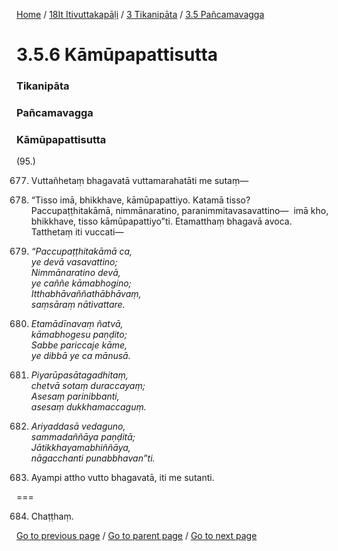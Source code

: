 
[Home](/) / [18It Itivuttakapāḷi](/tipitaka/18It.md) / [3 Tikanipāta](/tipitaka/18It/3.md) / [3.5 Pañcamavagga](/tipitaka/18It/3/3.5.md)

# 3.5.6 Kāmūpapattisutta

### Tikanipāta

### Pañcamavagga

### Kāmūpapattisutta

(95.)

677. Vuttañhetaṃ bhagavatā vuttamarahatāti me sutaṃ—

678. “Tisso imā, bhikkhave, kāmūpapattiyo. Katamā tisso? Paccupaṭṭhitakāmā, nimmānaratino, paranimmitavasavattino—  imā kho, bhikkhave, tisso kāmūpapattiyo”ti. Etamatthaṃ bhagavā avoca. Tatthetaṃ iti vuccati—

679. _“Paccupaṭṭhitakāmā ca,_  
_ye devā vasavattino;_  
_Nimmānaratino devā,_  
_ye caññe kāmabhogino;_  
_Itthabhāvaññathābhāvaṃ,_  
_saṃsāraṃ nātivattare._  


680. _Etamādīnavaṃ ñatvā,_  
_kāmabhogesu paṇḍito;_  
_Sabbe pariccaje kāme,_  
_ye dibbā ye ca mānusā._  


681. _Piyarūpasātagadhitaṃ,_  
_chetvā sotaṃ duraccayaṃ;_  
_Asesaṃ parinibbanti,_  
_asesaṃ dukkhamaccaguṃ._  


682. _Ariyaddasā vedaguno,_  
_sammadaññāya paṇḍitā;_  
_Jātikkhayamabhiññāya,_  
_nāgacchanti punabbhavan”ti._  


683. Ayampi attho vutto bhagavatā, iti me sutanti.

===

684. Chaṭṭhaṃ.



[Go to previous page](/tipitaka/18It/3/3.5/3.5.5.md) / [Go to parent page](/tipitaka/18It/3/3.5.md) / [Go to next page](/tipitaka/18It/3/3.5/3.5.7.md)


